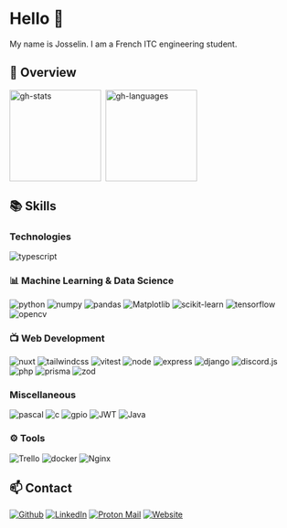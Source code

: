# Hello 👋

My name is Josselin. I am a French ITC engineering student.

## 🔎 Overview

<div style="display: flex; gap: 8px; flex-direction: row; width: 100%; flex-wrap: wrap;">
<img src="https://github-readme-stats.vercel.app/api?username=josselinonduty&theme=noctis_minimus" alt="gh-stats" style="height: 160px;" />

<img src="https://github-readme-stats.vercel.app/api/top-langs/?username=josselinonduty&theme=noctis_minimus&layout=compact" alt="gh-languages" style="height: 160px;" />
</div>

## 📚 Skills

### Technologies

![typescript](https://img.shields.io/badge/TypeScript-007ACC?style=for-the-badge&logo=typescript&logoColor=white)

### 📊 Machine Learning & Data Science

![python](https://img.shields.io/badge/Python-FFD43B?style=for-the-badge&logo=python&logoColor=blue)
![numpy](https://img.shields.io/badge/Numpy-777BB4?style=for-the-badge&logo=numpy&logoColor=white)
![pandas](https://img.shields.io/badge/pandas-150458?style=for-the-badge&logo=pandas&logoColor=white)
![Matplotlib](https://img.shields.io/badge/Matplotlib-%23ffffff.svg?style=for-the-badge&logo=Matplotlib&logoColor=black)
![scikit-learn](https://img.shields.io/badge/scikit_learn-F7931E?style=for-the-badge&logo=scikit-learn&logoColor=white)
![tensorflow](https://img.shields.io/badge/TensorFlow-FF6F00?style=for-the-badge&logo=TensorFlow&logoColor=white)
![opencv](https://img.shields.io/badge/OpenCV-27338e?style=for-the-badge&logo=OpenCV&logoColor=white)

### 📺 Web Development

![nuxt](https://img.shields.io/badge/Nuxt.js-00C58E?style=for-the-badge&logo=nuxt.js&logoColor=white)
![tailwindcss](https://img.shields.io/badge/Tailwind_CSS-38B2AC?style=for-the-badge&logo=tailwind-css&logoColor=white)
![vitest](https://img.shields.io/badge/Vitest-%236E9F18?style=for-the-badge&logo=Vitest&logoColor=%23fcd703)
![node](https://img.shields.io/badge/Node%20js-339933?style=for-the-badge&logo=nodedotjs&logoColor=white)
![express](https://img.shields.io/badge/Express.js-000000?style=for-the-badge&logo=express&logoColor=white)
![django](https://img.shields.io/badge/Django-092E20?style=for-the-badge&logo=django&logoColor=white)
![discord.js](https://img.shields.io/badge/Discord.js-5865F2?style=for-the-badge&logo=discord&logoColor=white)
![php](https://img.shields.io/badge/PHP-777BB4?style=for-the-badge&logo=php&logoColor=white)
![prisma](https://img.shields.io/badge/Prisma-3982CE?style=for-the-badge&logo=Prisma&logoColor=white)
![zod](https://img.shields.io/badge/Zod-ffffff?style=for-the-badge&logo=zod&logoColor=3068B7)

### Miscellaneous

![pascal](https://img.shields.io/badge/Pascal-9B9B9B?style=for-the-badge&logo=pascal&logoColor=white)
![c](https://img.shields.io/badge/C-00599C?style=for-the-badge&logo=c&logoColor=white)
![gpio](https://img.shields.io/badge/GPIO-A22846?style=for-the-badge&logo=raspberry-pi&logoColor=white)
![JWT](https://img.shields.io/badge/JWT-black?style=for-the-badge&logo=JSON%20web%20tokens)
![Java](https://img.shields.io/badge/java-%23ED8B00.svg?style=for-the-badge&logo=openjdk&logoColor=white)

### ⚙️ Tools

![Trello](https://img.shields.io/badge/Trello-%23026AA7.svg?style=for-the-badge&logo=Trello&logoColor=white)
![docker](https://img.shields.io/badge/Docker-2CA5E0?style=for-the-badge&logo=docker&logoColor=white)
![Nginx](https://img.shields.io/badge/nginx-%23009639.svg?style=for-the-badge&logo=nginx&logoColor=white)

## 📫 Contact

[![Github](https://img.shields.io/badge/GitHub-100000?style=for-the-badge&logo=github&logoColor=white)](https://github.com/josselinonduty)
[![LinkedIn](https://img.shields.io/badge/LinkedIn-0077B5?style=for-the-badge&logo=linkedin&logoColor=white)](https://www.linkedin.com/in/josselin-dulongcourty/)
[![Proton Mail](https://img.shields.io/badge/proton%20mail-6D4AFF?style=for-the-badge&logo=protonmail&logoColor=white)](mailto:contact_remove-this-part-if-you-are-not-a-bot@josselinonduty.fr)
[![Website](https://img.shields.io/badge/Website-D92638?style=for-the-badge&logo=about.me&logoColor=white)](https://josselinonduty.fr)
